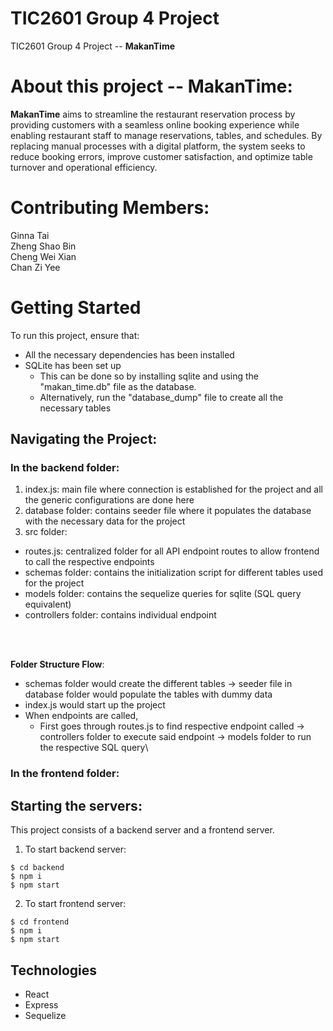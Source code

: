 # TIC2601 Group 4 Project

TIC2601 Group 4 Project -- **MakanTime**

# About this project -- MakanTime:

**MakanTime** aims to streamline the restaurant reservation process by providing customers with a seamless online booking experience while enabling restaurant staff to manage reservations, tables, and schedules. By replacing manual processes with a digital platform, the system seeks to reduce booking errors, improve customer satisfaction, and optimize table turnover and operational efficiency.

# Contributing Members:

Ginna Tai
<br/>
Zheng Shao Bin
<br/>
Cheng Wei Xian
<br/>
Chan Zi Yee

# Getting Started

To run this project, ensure that:
<br/>

- All the necessary dependencies has been installed
- SQLite has been set up
  <br/>
  - This can be done so by installing sqlite and using the "makan_time.db" file as the database.
  - Alternatively, run the "database_dump" file to create all the necessary tables

## Navigating the Project:

### In the backend folder:

1. index.js: main file where connection is established for the project and all the generic configurations are done here
2. database folder: contains seeder file where it populates the database with the necessary data for the project
3. src folder:
  - routes.js: centralized folder for all API endpoint routes to allow frontend to call the respective endpoints
  - schemas folder: contains the initialization script for different tables used for the project
  - models folder: contains the sequelize queries for sqlite (SQL query equivalent)
  - controllers folder: contains individual endpoint

<br/>
<br/>

**Folder Structure Flow**:

- schemas folder would create the different tables -> seeder file in database folder would populate the tables with dummy data
- index.js would start up the project
- When endpoints are called,
  - First goes through routes.js to find respective endpoint called -> controllers folder to execute said endpoint -> models folder to run the respective SQL query\

### In the frontend folder:

## Starting the servers:

This project consists of a backend server and a frontend server.

1. To start backend server:

```
$ cd backend
$ npm i
$ npm start
```

2. To start frontend server:

```
$ cd frontend
$ npm i
$ npm start
```

## Technologies

- React
- Express
- Sequelize
